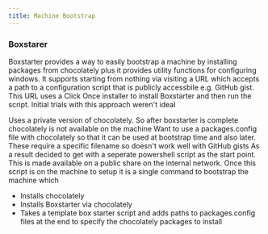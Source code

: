 ```yaml
---
title: Machine Bootstrap
---
```


### Boxstarer

Boxstarter provides a way to easily bootstrap a machine by installing packages from chocolately plus it provides utility functions for configuring windows. It supports starting from nothing via visiting a URL which accepts a path to a configuration script that is publicly accessbile e.g. GitHub gist. This URL uses a Click Once installer to install Boxstarter and then run the script. Initial trials with this approach weren't ideal

Uses a private version of chocolately. So after boxstarter is complete chocolately is not available on the machine
Want to use a packages.config file with chocolately so that it can be used at bootstrap time and also later. These require a specific filename so doesn't work well with GitHub gists
As a result decided to get with a seperate powershell script as the start point. This is made available on a public share on the internal network. Once this script is on the machine to setup it is a single command to bootstrap the machine which

* Installs chocolately
* Installs Boxstarter via chocolately
* Takes a template box starter script and adds paths to packages.config files at the end to specify the chocolately packages to install